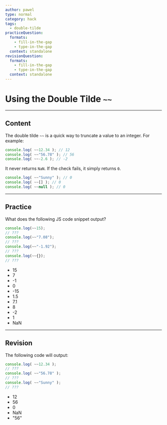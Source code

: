 ```yaml
---
author: pawel
type: normal
category: hack
tags:
  - double-tilde
practiceQuestion:
  formats:
    - fill-in-the-gap
    - type-in-the-gap
  context: standalone
revisionQuestion:
  formats:
    - fill-in-the-gap
    - type-in-the-gap
  context: standalone
---
```


# Using the Double Tilde `~~`


---

## Content

The double tilde `~~` is a quick way to truncate a value to an integer. For example:

```javascript
console.log( ~~12.34 ); // 12
console.log( ~~"56.78" ); // 56
console.log( ~~-2.6 ); // -2
```

It never returns `NaN`. If the check fails, it simply returns `0`.

```javascript
console.log( ~~"Sunny" ); // 0
console.log( ~~[] ); // 0
console.log( ~~null ); // 0
```


---

## Practice

What does the following JS code snippet output?

```javascript
console.log(~~15); 
// ???
console.log(~~"7.08"); 
// ???
console.log(~~"-1.92"); 
// ???
console.log(~~{}); 
// ???
```

- 15
- 7
- -1
- 0
- -15
- 1.5
- 7.1
- 8
- -2
- 1
- NaN


---

## Revision

The following code will output:

```javascript
console.log( ~~12.34 ); 
// ???
console.log( ~~"56.78" ); 
// ???
console.log( ~~"Sunny" ); 
// ???
```

- 12
- 56
- 0
- NaN
- "56"
 
